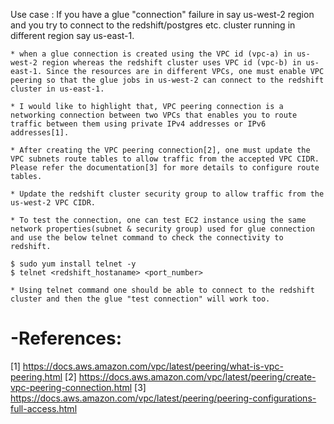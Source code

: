 Use case : If you have a glue "connection" failure in say us-west-2 region and you try to connect to the redshift/postgres etc. cluster running in different region say us-east-1.

	* when a glue connection is created using the VPC id (vpc-a) in us-west-2 region whereas the redshift cluster uses VPC id (vpc-b) in us-east-1. Since the resources are in different VPCs, one must enable VPC peering so that the glue jobs in us-west-2 can connect to the redshift cluster in us-east-1.

	* I would like to highlight that, VPC peering connection is a networking connection between two VPCs that enables you to route traffic between them using private IPv4 addresses or IPv6 addresses[1]. 

	* After creating the VPC peering connection[2], one must update the VPC subnets route tables to allow traffic from the accepted VPC CIDR. Please refer the documentation[3] for more details to configure route tables.

	* Update the redshift cluster security group to allow traffic from the us-west-2 VPC CIDR.

	* To test the connection, one can test EC2 instance using the same network properties(subnet & security group) used for glue connection and use the below telnet command to check the connectivity to redshift.

	$ sudo yum install telnet -y
	$ telnet <redshift_hostaname> <port_number>

	* Using telnet command one should be able to connect to the redshift cluster and then the glue "test connection" will work too.
  
  -References:
=============
[1] https://docs.aws.amazon.com/vpc/latest/peering/what-is-vpc-peering.html
[2] https://docs.aws.amazon.com/vpc/latest/peering/create-vpc-peering-connection.html
[3] https://docs.aws.amazon.com/vpc/latest/peering/peering-configurations-full-access.html

